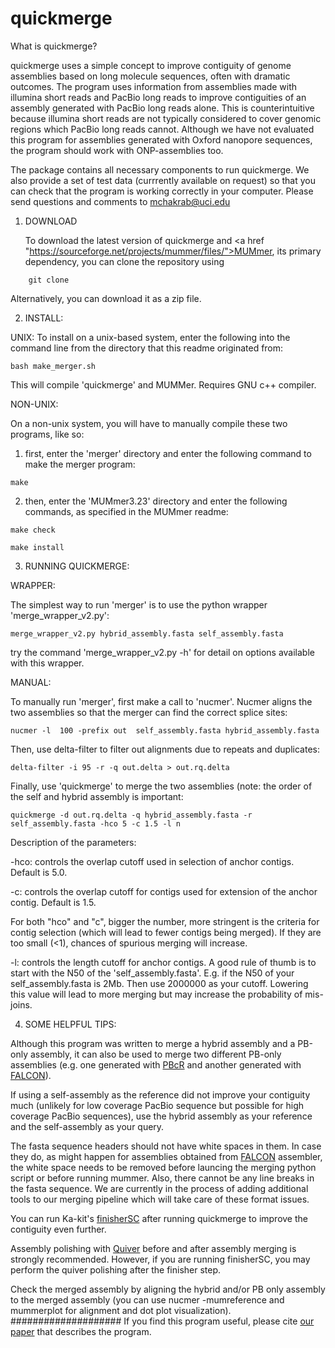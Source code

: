 # quickmerge
What is quickmerge?

quickmerge uses a simple concept to improve contiguity of genome assemblies based on long molecule sequences, often with dramatic outcomes. The program uses information from assemblies made with illumina short reads and PacBio long reads to improve contiguities of an assembly generated with PacBio long reads alone. This is counterintuitive because illumina short reads are not typically considered to cover genomic regions which PacBio long reads cannot. Although we have not evaluated this program for assemblies generated with Oxford nanopore sequences, the program should work with ONP-assemblies too.    

The package contains all necessary components to run quickmerge. We also provide a set of test data (currrently available on request) so that you can check that the program is working correctly in your computer. Please send questions and comments to mchakrab@uci.edu


1. DOWNLOAD

   To download the latest version of quickmerge and <a href "https://sourceforge.net/projects/mummer/files/">MUMmer</a>, its primary dependency, you can clone the repository using 
```
    git clone
```
   Alternatively, you can download it as a zip file.

2. INSTALL:

  UNIX:
   To install on a unix-based system, enter the following into the command line from the directory that this readme originated from:

	bash make_merger.sh

   This will compile 'quickmerge' and MUMMer. Requires GNU c++ compiler.

  NON-UNIX:

   On a non-unix system, you will have to manually compile these two programs, like so:

  1. first, enter the 'merger' directory and enter the following command to make the merger program:

	make

  2. then, enter the 'MUMmer3.23' directory and enter the following commands, as specified in the MUMmer readme:

	make check

	make install

3. RUNNING QUICKMERGE:

WRAPPER:

The simplest way to run 'merger' is to use the python wrapper 'merge_wrapper_v2.py':

	merge_wrapper_v2.py hybrid_assembly.fasta self_assembly.fasta

try the command 'merge_wrapper_v2.py -h' for detail on options available with this wrapper.

MANUAL:

To manually run 'merger', first make a call to 'nucmer'.  Nucmer aligns the two assemblies so that the merger can find the correct splice sites:

	nucmer -l  100 -prefix out  self_assembly.fasta hybrid_assembly.fasta

Then, use delta-filter to filter out alignments due to repeats and duplicates:

	delta-filter -i 95 -r -q out.delta > out.rq.delta

Finally, use 'quickmerge' to merge the two assemblies (note: the order of the self and hybrid assembly is important:

	quickmerge -d out.rq.delta -q hybrid_assembly.fasta -r self_assembly.fasta -hco 5 -c 1.5 -l n

Description of the parameters:

-hco: controls the overlap cutoff used in selection of anchor contigs. Default is 5.0. 

-c: controls the overlap cutoff for contigs used for extension of the anchor contig. Default is 1.5.

For both "hco" and "c", bigger the number, more stringent is the criteria for contig selection (which will lead to fewer contigs being merged). If they are too small (<1), chances of spurious merging will increase.

-l: controls the length cutoff for anchor contigs. A good rule of thumb is to start with the N50 of the 'self_assembly.fasta'. E.g. if the N50 of your self_assembly.fasta is 2Mb. Then use 2000000 as your cutoff. Lowering this value will lead to more merging but may increase the probability of mis-joins. 

4. SOME HELPFUL TIPS:

Although this program was written to merge a hybrid assembly and a PB-only assembly, it can also be used to merge two different PB-only assemblies (e.g. one generated with <a href="https://sourceforge.net/projects/wgs-assembler/files/wgs-assembler/">PBcR</a> and another generated with <a href="https://github.com/PacificBiosciences/FALCON-integrate">FALCON</a>).

If using a self-assembly as the reference did not improve your contiguity much (unlikely for low coverage PacBio sequence but possible for high coverage PacBio sequences), use the hybrid assembly as your reference and the self-assembly as your query.

The fasta sequence headers should not have white spaces in them. In case they do, as might happen for assemblies obtained from  <a href="https://github.com/PacificBiosciences/FALCON-integrate">FALCON</a> assembler, the white space needs to be removed before launcing the merging python script or before running mummer. Also, there cannot be any line breaks in the fasta sequence. We are currently in the process of adding additional tools to our merging pipeline which will take care of these format issues.  

You can run Ka-kit's <a href="https://github.com/kakitone/finishingTool">finisherSC</a> after running quickmerge to improve the contiguity even further.

Assembly polishing with <a href="https://github.com/PacificBiosciences/GenomicConsensus">Quiver</a> before and after assembly merging is strongly recommended. However, if you are running finisherSC, you may perform the quiver polishing after the finisher step.

Check the merged assembly by aligning the hybrid and/or PB only assembly to the merged assembly (you can use nucmer -mumreference and mummerplot for alignment and dot plot visualization).
####################
If you find this program useful, please cite <a href="http://biorxiv.org/content/early/2015/10/16/029306">our paper</a> that describes the program.
